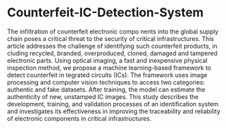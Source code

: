 # Counterfeit-IC-Detection-System
The infiltration of counterfeit electronic compo
nents into the global supply chain poses a critical threat to
 the security of critical infrastructures. This article addresses
 the challenge of identifying such counterfeit products, in
cluding recycled, branded, overproduced, cloned, damaged
 and tampered electronic parts. Using optical imaging, a fast
 and inexpensive physical inspection method, we propose a
 machine learning-based framework to detect counterfeit in
tegrated circuits (ICs). The framework uses image processing
 and computer vision techniques to access two categories:
 authentic and fake datasets. After training, the model can
 estimate the authenticity of new, unstamped IC images. This
 study describes the development, training, and validation
 processes of an identification system and investigates its
 effectiveness in improving the traceability and reliability of
 electronic components in critical infrastructures.
